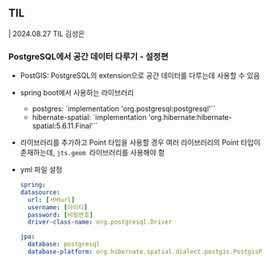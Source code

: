 ## TIL

| 2024.08.27 TIL 김성은

### PostgreSQL에서 공간 데이터 다루기 - 설정편

- PostGIS: PostgreSQL의 extension으로 공간 데이터를 다루는데 사용할 수 있음
- spring boot에서 사용하는 라이브러리
  - postgres: `implementation 'org.postgresql:postgresql'``
  - hibernate-spatial: `implementation 'org.hibernate:hibernate-spatial:5.6.11.Final'``
- 라이브러리를 추가하고 Point 타입을 사용할 경우 여러 라이브러리의 Point 타입이 존재하는데, `jts.geom `라이브러리를 사용해야 함
- yml 파일 설정

  ```yml
  spring:
  datasource:
    url: [서버url]
    username: [아이디]
    password: [비밀번호]
    driver-class-name: org.postgresql.Driver

  jpa:
    database: postgresql
    database-platform: org.hibernate.spatial.dialect.postgis.PostgisPG95Dialect
  ```
